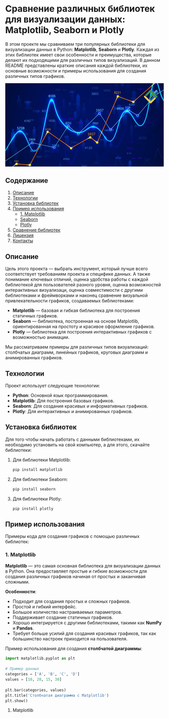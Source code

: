 # Сравнение различных библиотек для визуализации данных: Matplotlib, Seaborn и Plotly

В этом проекте мы сравниваем три популярных библиотеки для визуализации данных в Python: **Matplotlib**, **Seaborn** и **Plotly**. 
Каждая из этих библиотек имеет свои особенности и преимущества, которые делают их подходящими для различных типов визуализаций. 
В данном README представлены краткие описания каждой библиотеки, их основные возможности и примеры использования для создания различных типов графиков.

![Пример графика](https://github.com/Anna-Lisichka/modul_20_Diploma/blob/main/range_chart.jpg)

## Содержание

1. [Описание](#описание)
2. [Технологии](#технологии)
3. [Установка библиотек](#установка-библиотек)
4. [Пример использования](#пример-использования)
   - [1. Matplotlib](#1-Matplotlib)
   - [Seaborn](#seaborn)
   - [Plotly](#plotly)
4. [Сравнение библиотек](#сравнение-библиотек)
5. [Лицензия](#лицензия)
6. [Контакты](#контакты)

## Описание

Цель этого проекта — выбрать инструмент, который лучше всего соответствует требованиям проекта и специфике данных. А также понимание ключевых отличий, оценка удобства работы с каждой библиотекой для пользователей разного уровня, оценка возможностей интерактивных визуализаци, оценка совместимости с другими библиотеками и фреймворками и наконец сравнение визуальной привлекательности графиков, создаваемых библиотеками:

- **Matplotlib** — базовая и гибкая библиотека для построения статичных графиков.
- **Seaborn** — библиотека, построенная на основе Matplotlib, ориентированная на простоту и красивое оформление графиков.
- **Plotly** — библиотека для построения интерактивных графиков с возможностью анимации.

Мы рассматриваем примеры для различных типов визуализаций: столбчатых диаграмм, линейных графиков, круговых диаграмм и анимированных графиков.

## Технологии

Проект использует следующие технологии:
- **Python**: Основной язык программирования.
- **Matplotlib**: Для построения базовых графиков.
- **Seaborn**: Для создания красивых и информативных графиков.
- **Plotly**: Для интерактивных и анимированных графиков.

## Установка библиотек

Для того чтобы начать работать с данными библиотеками, их необходимо установить на свой компьютер, а для этого, скачайте библиотеки:

1. Для библиотеки Matplotlib:
   ```bash
   pip install matplotlib

2. Для библиотеки Seaborn:
   ```bash
   pip install seaborn 

3. Для библиотеки Plotly:
   ```bash
   pip install plotly

## Пример использования

Примеры кода для создания графиков с помощью различных библиотек:

### 1. Matplotlib
**Matplotlib** — это самая основная библиотека для визуализации данных в Python. Она предоставляет простые и гибкие возможности для создания различных графиков начиная от простых и заканчивая сложными.

**Особенности**:
*	Подходит для создания простых и сложных графиков.
*	Простой и гибкий интерфейс.
*	Большое количество настраиваемых параметров.
*	Поддерживает создание статичных графиков.
*	Хорошо интегрируется с другими библиотеками, такими как **NumPy** и **Pandas**.
*	Требует больше усилий для создания красивых графиков, так как большинство настроек приходится на пользователя.


Пример использования для создания **столбчатой диаграммы**:
   ```python
   import matplotlib.pyplot as plt
   
   # Пример данных
   categories = ['A', 'B', 'C', 'D']
   values = [10, 20, 15, 30]
   
   plt.bar(categories, values)
   plt.title('Столбчатая диаграмма с Matplotlib')
   plt.show()

```
 1. Matplotlib
